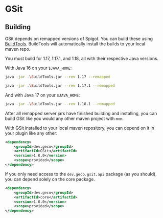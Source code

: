 # GSit

## Building

GSit depends on remapped versions of Spigot. You can build these using [BuildTools](https://www.spigotmc.org/wiki/buildtools/#running-buildtools). BuildTools will automatically install the builds to your local maven repo.

You must build for 1.17, 1.17.1, and 1.18, all with their respective Java versions.

With Java 16 on your `$JAVA_HOME`:

```bash
java -jar .\BuildTools.jar --rev 1.17 --remapped
```

```bash
java -jar .\BuildTools.jar --rev 1.17.1 --remapped
```

And with Java 17 on your `$JAVA_HOME`:

```bash
java -jar .\BuildTools.jar --rev 1.18.1 --remapped
```

After all remapped server jars have finished building and installing, you can build GSit like you would any other maven project with `mvn`.

With GSit installed to your local maven repository, you can depend on it in your plugin like any other:

```xml
<dependency>
    <groupId>dev.geco</groupId>
    <artifactId>GSit</artifactId>
    <version>1.0.0</version>
    <scope>provided</scope>
</dependency>
```

If you only need access to the `dev.geco.gsit.api` package (as you should), you can depend solely on the core package.

```xml
<dependency>
    <groupId>dev.geco</groupId>
    <artifactId>core</artifactId>
    <version>1.0.0</version>
    <scope>provided</scope>
</dependency>
```

